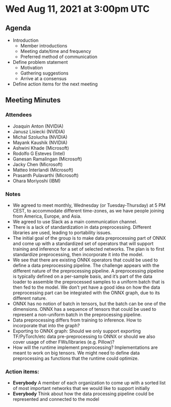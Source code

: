 <!--- SPDX-License-Identifier: Apache-2.0 -->

# Wed Aug 11, 2021 at 3:00pm UTC

## Agenda
* Introduction
  * Member introductions
  * Meeting date/time and frequency
  * Preferred method of communication
* Define problem statement
  * Motivation
  * Gathering suggestions
  * Arrive at a consensus
* Define action items for the next meeting

## Meeting Minutes

### Attendees
* Joaquin Anton (NVIDIA)
* Janusz Lisiecki (NVIDIA)
* Michal Szolucha (NVIDIA)
* Mayank Kaushik (NVIDIA)
* Ashwini Khade (Microsoft)
* Rodolfo G Esteves (Intel)
* Ganesan Ramalingan (Microsoft)
* Jacky Chen (Microsoft)
* Matteo Interlandi (Microsoft)
* Prasanth Pulavarthi (Microsoft)
* Ohara Moriyoshi (IBM)

### Notes

* We agreed to meet monthly, Wednesday (or Tuesday-Thursday) at 5 PM CEST, to accommodate different time-zones, as we have people joining from America, Europe, and Asia.
* We agreed to use Slack as a main communication channel.
* There is a lack of standardization in data preprocessing. Different libraries are used, leading to portability issues.
* The initial goal of the group is to make data preprocessing part of ONNX and come up with a standardized set of operators that will support training and inference for a set of selected networks. The plan is to first standardize preprocessing, then incorporate it into the model.
* We see that there are existing ONNX operators that could be used to define a data preprocessing pipeline. The challenge appears with the different nature of the preprocessing pipeline. A preprocessing pipeline is typically defined on a per-sample basis, and it’s part of the data loader to assemble the preprocessed samples to a uniform batch that is then fed to the model. We don’t yet have a good idea on how the data preprocessing part can be integrated with the ONNX graph, due to its different nature.
* ONNX has no notion of batch in tensors, but the batch can be one of the dimensions. ONNX has a sequence of tensors that could be used to represent a non-uniform batch in the preprocessing pipeline.
* Data preprocessing differs from training to inference. How to incorporate that into the graph?
* Exporting to ONNX graph: Should we only support exporting TF/PyTorch/etc data pre-preprocessing to ONNX or should we also cover usage of other FWs/libraries (e.g. Pillow)?
* How will the runtime implement preprocessing? Implementations are meant to work on big tensors. We might need to define data preprocessing as functions that the runtime could optimize.

### Action items:
* **Everybody** A member of each organization to come up with a sorted list of most important networks that we would like to support initially
* **Everybody** Think about how the data processing pipeline could be represented and connected to the model
